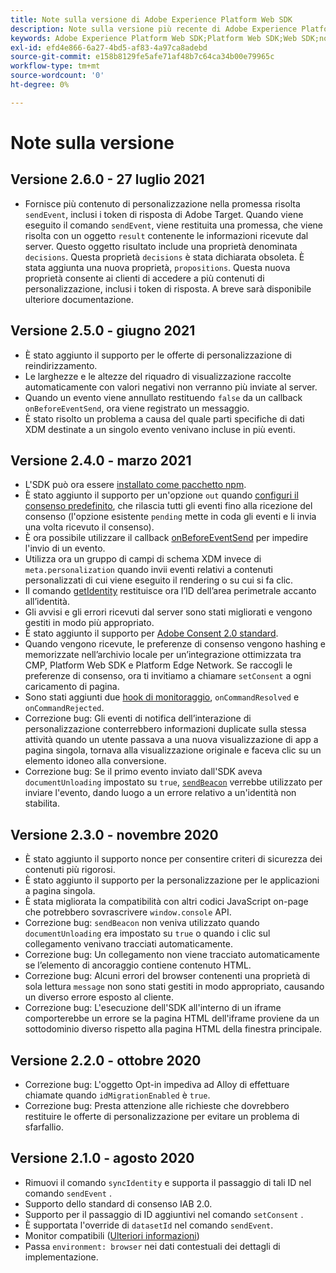 ```yaml
---
title: Note sulla versione di Adobe Experience Platform Web SDK
description: Note sulla versione più recente di Adobe Experience Platform Web SDK.
keywords: Adobe Experience Platform Web SDK;Platform Web SDK;Web SDK;note sulla versione;
exl-id: efd4e866-6a27-4bd5-af83-4a97ca8adebd
source-git-commit: e158b8129fe5afe71af48b7c64ca34b00e79965c
workflow-type: tm+mt
source-wordcount: '0'
ht-degree: 0%

---
```


# Note sulla versione

## Versione 2.6.0 - 27 luglio 2021

* Fornisce più contenuto di personalizzazione nella promessa risolta `sendEvent`, inclusi i token di risposta di Adobe Target. Quando viene eseguito il comando `sendEvent`, viene restituita una promessa, che viene risolta con un oggetto `result` contenente le informazioni ricevute dal server. Questo oggetto risultato include una proprietà denominata `decisions`. Questa proprietà `decisions` è stata dichiarata obsoleta. È stata aggiunta una nuova proprietà, `propositions`. Questa nuova proprietà consente ai clienti di accedere a più contenuti di personalizzazione, inclusi i token di risposta. A breve sarà disponibile ulteriore documentazione.

## Versione 2.5.0 - giugno 2021

* È stato aggiunto il supporto per le offerte di personalizzazione di reindirizzamento.
* Le larghezze e le altezze del riquadro di visualizzazione raccolte automaticamente con valori negativi non verranno più inviate al server.
* Quando un evento viene annullato restituendo `false` da un callback `onBeforeEventSend`, ora viene registrato un messaggio.
* È stato risolto un problema a causa del quale parti specifiche di dati XDM destinate a un singolo evento venivano incluse in più eventi.

## Versione 2.4.0 - marzo 2021

* L&#39;SDK può ora essere [installato come pacchetto npm](https://experienceleague.adobe.com/docs/experience-platform/edge/fundamentals/installing-the-sdk.html).
* È stato aggiunto il supporto per un&#39;opzione `out` quando [configuri il consenso predefinito](https://experienceleague.adobe.com/docs/experience-platform/edge/fundamentals/configuring-the-sdk.html#default-consent), che rilascia tutti gli eventi fino alla ricezione del consenso (l&#39;opzione esistente `pending` mette in coda gli eventi e li invia una volta ricevuto il consenso).
* È ora possibile utilizzare il callback [onBeforeEventSend](https://experienceleague.adobe.com/docs/experience-platform/edge/fundamentals/configuring-the-sdk.html#onbeforeeventsend) per impedire l&#39;invio di un evento.
* Utilizza ora un gruppo di campi di schema XDM invece di `meta.personalization` quando invii eventi relativi a contenuti personalizzati di cui viene eseguito il rendering o su cui si fa clic.
* Il comando [getIdentity](https://experienceleague.adobe.com/docs/experience-platform/edge/identity/overview.html#retrieving-the-visitor-id) restituisce ora l’ID dell’area perimetrale accanto all’identità.
* Gli avvisi e gli errori ricevuti dal server sono stati migliorati e vengono gestiti in modo più appropriato.
* È stato aggiunto il supporto per [Adobe Consent 2.0 standard](https://experienceleague.adobe.com/docs/experience-platform/edge/consent/supporting-consent.html?communicating-consent-preferences-via-the-adobe-standard).
* Quando vengono ricevute, le preferenze di consenso vengono hashing e memorizzate nell’archivio locale per un’integrazione ottimizzata tra CMP, Platform Web SDK e Platform Edge Network. Se raccogli le preferenze di consenso, ora ti invitiamo a chiamare `setConsent` a ogni caricamento di pagina.
* Sono stati aggiunti due [hook di monitoraggio](https://github.com/adobe/alloy/wiki/Monitoring-Hooks), `onCommandResolved` e `onCommandRejected`.
* Correzione bug: Gli eventi di notifica dell’interazione di personalizzazione conterrebbero informazioni duplicate sulla stessa attività quando un utente passava a una nuova visualizzazione di app a pagina singola, tornava alla visualizzazione originale e faceva clic su un elemento idoneo alla conversione.
* Correzione bug: Se il primo evento inviato dall&#39;SDK aveva `documentUnloading` impostato su `true`, [`sendBeacon`](https://developer.mozilla.org/en-US/docs/Web/API/Navigator/sendBeacon) verrebbe utilizzato per inviare l&#39;evento, dando luogo a un errore relativo a un&#39;identità non stabilita.

## Versione 2.3.0 - novembre 2020

* È stato aggiunto il supporto nonce per consentire criteri di sicurezza dei contenuti più rigorosi.
* È stato aggiunto il supporto per la personalizzazione per le applicazioni a pagina singola.
* È stata migliorata la compatibilità con altri codici JavaScript on-page che potrebbero sovrascrivere `window.console` API.
* Correzione bug: `sendBeacon` non veniva utilizzato quando `documentUnloading` era impostato su `true` o quando i clic sul collegamento venivano tracciati automaticamente.
* Correzione bug: Un collegamento non viene tracciato automaticamente se l’elemento di ancoraggio contiene contenuto HTML.
* Correzione bug: Alcuni errori del browser contenenti una proprietà di sola lettura `message` non sono stati gestiti in modo appropriato, causando un diverso errore esposto al cliente.
* Correzione bug: L&#39;esecuzione dell&#39;SDK all&#39;interno di un iframe comporterebbe un errore se la pagina HTML dell&#39;iframe proviene da un sottodominio diverso rispetto alla pagina HTML della finestra principale.

## Versione 2.2.0 - ottobre 2020

* Correzione bug: L&#39;oggetto Opt-in impediva ad Alloy di effettuare chiamate quando `idMigrationEnabled` è `true`.
* Correzione bug: Presta attenzione alle richieste che dovrebbero restituire le offerte di personalizzazione per evitare un problema di sfarfallio.

## Versione 2.1.0 - agosto 2020

* Rimuovi il comando `syncIdentity` e supporta il passaggio di tali ID nel comando `sendEvent` .
* Supporto dello standard di consenso IAB 2.0.
* Supporto per il passaggio di ID aggiuntivi nel comando `setConsent` .
* È supportata l&#39;override di `datasetId` nel comando `sendEvent`.
* Monitor compatibili ([Ulteriori informazioni](https://github.com/adobe/alloy/wiki/Monitoring-Hooks))
* Passa `environment: browser` nei dati contestuali dei dettagli di implementazione.

